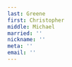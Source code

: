 ```yaml
---
last: Greene
first: Christopher
middle: Michael
married: ''
nickname: ''
meta: ''
email: ''
---
```

